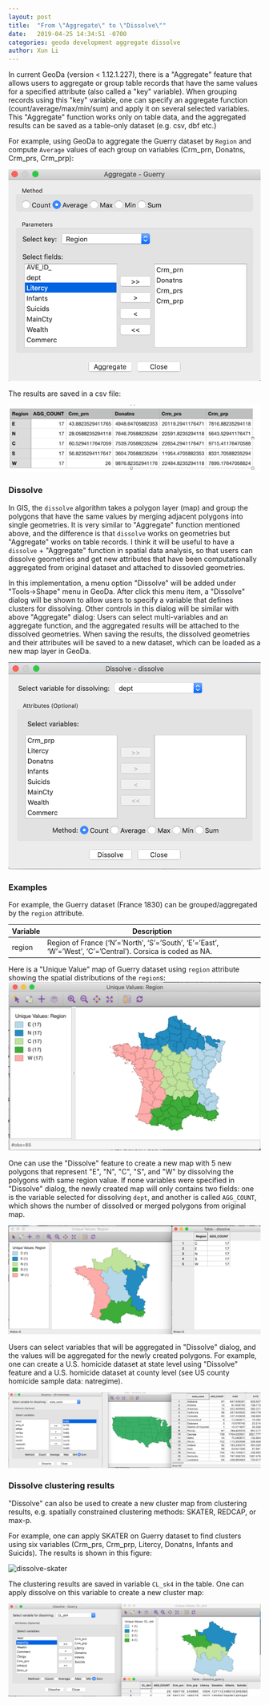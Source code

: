 ```yaml
---
layout: post
title:  "From \"Aggregate\" to \"Dissolve\""
date:   2019-04-25 14:34:51 -0700
categories: geoda development aggregate dissolve
author: Xun Li
---
```



In current GeoDa (version < 1.12.1.227), there is a "Aggregate" feature that allows users to aggregate or group table records that have the same values for a specified attribute (also called a "key" variable). When grouping records using this "key" variable, one can specify an aggregate function (count/average/max/min/sum) and apply it on several selected variables. This "Aggregate" function works only on table data, and the aggregated results can be saved as a table-only dataset (e.g. csv, dbf etc.)

For example, using GeoDa to aggregate the Guerry dataset by `Region` and compute `Average` values of each group on variables (Crm_prn, Donatns, Crm_prs, Crm_prp):

![unique_aggregate](https://github.com/lixun910/images/blob/master/geoda_features/dissolve-aggregate-geoda.png?raw=true)

The results are saved in a csv file:

![unique_aggregate_result](https://github.com/lixun910/images/blob/master/geoda_features/dissolve-aggregate-results.png?raw=true)

### Dissolve

In GIS, the `dissolve` algorithm takes a polygon layer (map) and group the polygons that have the same values by merging adjacent polygons into single geometries. It is very similar to "Aggregate" function mentioned above, and the difference is that `dissolve` works on geometries but "Aggregate" works on table records. I think it will be useful to have a `dissolve` + "Aggregate" function in spatial data analysis, so that users can dissolve geometries and get new attributes that have been computationally aggregated from original dataset and attached to dissovled geometries.

In this implementation, a menu option "Dissolve" will be added under "Tools->Shape" menu in GeoDa. After click this menu item, a "Dissolve" dialog will be shown to allow users to specify a variable that defines clusters for dissolving. Other controls in this dialog will be similar with above "Aggregate" dialog: Users can select multi-variables and an aggregate function, and the aggregated results will be attached to the dissolved geometries. When saving the results, the dissolved geometries and their attributes will be saved to a new dataset, which can be loaded as a new map layer in GeoDa.

![dissolve_dlg](https://github.com/lixun910/images/blob/master/geoda_features/dissolve-dialog.png?raw=true)

### Examples

For example, the Guerry dataset (France 1830) can be grouped/aggregated by the `region` attribute.

| Variable | Description |
| -------- | ----------- |
| region   | Region of France (‘N’=’North’, ‘S’=’South’, ‘E’=’East’, ‘W’=’West’, ‘C’=’Central’). Corsica is coded as NA. |

Here is a "Unique Value" map of Guerry dataset using `region` attribute showing the spatial distributions of the `region`s:
![unique_val_guerry](https://github.com/lixun910/images/blob/master/geoda_features/dissolve-unique-val.png?raw=true)

One can use the "Dissolve" feature to create a new map with 5 new polygons that represent "E", "N", "C", "S", and "W" by dissolving the polygons with same region value. If none variables were specified in "Dissolve" dialog, the newly created map will only contains two fields: one is the variable selected for dissolving `dept`, and another is called `AGG_COUNT`, which shows the number of dissolved or merged polygons from original map.

![dissolve_guerry](https://github.com/lixun910/images/blob/master/geoda_features/dissolve-guerry.png?raw=true)

Users can select variables that will be aggregated in "Dissolve" dialog, and the values will be aggregated for the newly created polygons. For example, one can create a U.S. homicide dataset at state level using "Dissolve" feature and a U.S. homicide dataset at county level (see US county homicide sample data: natregime).

![dissolve_nat](https://github.com/lixun910/images/blob/master/geoda_features/dissolve-nat.png?raw=true)

### Dissolve clustering results

"Dissolve" can also be used to create a new cluster map from clustering results, e.g. spatially constrained clustering methods: SKATER, REDCAP, or max-p.

For example, one can apply SKATER on Guerry dataset to find clusters using  six variables (Crm_prs, Crm_prp, Litercy, Donatns, Infants and Suicids). The results is shown in this figure:

![dissolve-skater](http://geodacenter.github.io/workbook/8_spatial_clusters/pics8/6_642_skater_clustermap4.png)

The clustering results are saved in variable `CL_sk4` in the table. One can apply dissolve on this variable to create a new cluster map:

![dissolve_skater1](https://github.com/lixun910/images/blob/master/geoda_features/dissolve-skater1.png?raw=true)
